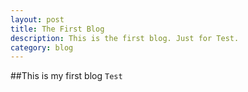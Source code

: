```yaml
---
layout: post
title: The First Blog
description: This is the first blog. Just for Test.
category: blog
---
```


##This is my first blog 
`Test`




[ylai]:    http://laiyongqiang.github.io "ylai"
